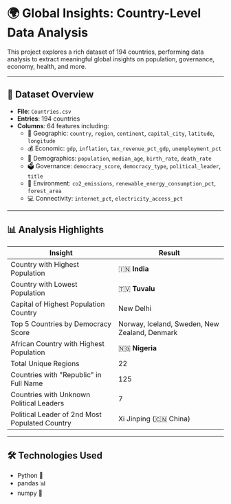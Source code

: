 # 🌍 Global Insights: Country-Level Data Analysis

This project explores a rich dataset of 194 countries, performing data analysis to extract meaningful global insights on population, governance, economy, health, and more.

---

## 📁 Dataset Overview

- **File**: `Countries.csv`
- **Entries**: 194 countries
- **Columns**: 64 features including:
  - 📍 Geographic: `country`, `region`, `continent`, `capital_city`, `latitude`, `longitude`
  - 💰 Economic: `gdp`, `inflation`, `tax_revenue_pct_gdp`, `unemployment_pct`
  - 👥 Demographics: `population`, `median_age`, `birth_rate`, `death_rate`
  - 🗳️ Governance: `democracy_score`, `democracy_type`, `political_leader`, `title`
  - 🌿 Environment: `co2_emissions`, `renewable_energy_consumption_pct`, `forest_area`
  - 💻 Connectivity: `internet_pct`, `electricity_access_pct`

---

## 📊 Analysis Highlights

| Insight | Result |
|--------|--------|
| Country with Highest Population | 🇮🇳 **India** |
| Country with Lowest Population | 🇹🇻 **Tuvalu** |
| Capital of Highest Population Country | New Delhi |
| Top 5 Countries by Democracy Score | Norway, Iceland, Sweden, New Zealand, Denmark |
| African Country with Highest Population | 🇳🇬 **Nigeria** |
| Total Unique Regions | 22 |
| Countries with "Republic" in Full Name | 125 |
| Countries with Unknown Political Leaders | 7 |
| Political Leader of 2nd Most Populated Country | Xi Jinping (🇨🇳 China) |

---

## 🛠️ Technologies Used

- Python 🐍
- pandas 📊
- numpy 🔢


